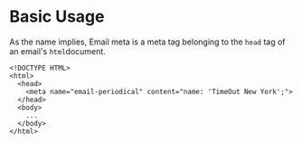 Basic Usage
===========

As the name implies, Email meta is a meta tag belonging to the ``head`` tag of an email's ``html``document.

    <!DOCTYPE HTML>
    <html>
      <head>
        <meta name="email-periodical" content="name: 'TimeOut New York';">
      </head>
      <body>
        ...
      </body>
    </html>
